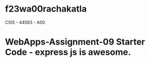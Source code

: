 # f23wa00rachakatla
CSIS - 44563 - A00
# WebApps-Assignment-09 Starter Code - express js is awesome.
